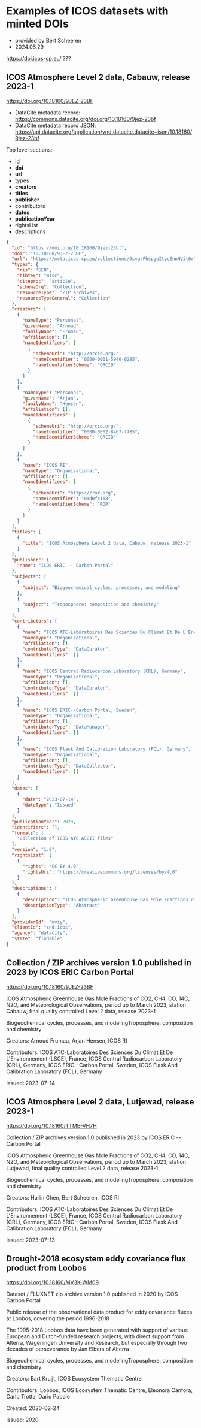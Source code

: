 
# Examples of ICOS datasets with minted DOIs 

- provided by Bert Scheeren 
- 2024.06.29


<https://doi.icos-cp.eu/>  ???


## ICOS Atmosphere Level 2 data, Cabauw, release 2023-1

<https://doi.org/10.18160/9JEZ-23BF>

* DataCite metadata record: https://commons.datacite.org/doi.org/10.18160/9jez-23bf
* DataCite metadata record JSON: https://api.datacite.org/application/vnd.datacite.datacite+json/10.18160/9jez-23bf

Top level sections:
* id
* **doi**
* **url**
* types
* **creators**
* **titles**
* **publisher**
* contributors
* **dates**
* **publicationYear**
* rightsList
* descriptions



```json
{
  "id": "https://doi.org/10.18160/9jez-23bf",
  "doi": "10.18160/9JEZ-23BF",
  "url": "https://meta.icos-cp.eu/collections/9svurPhspguItycEnnHVit6r",
  "types": {
    "ris": "GEN",
    "bibtex": "misc",
    "citeproc": "article",
    "schemaOrg": "Collection",
    "resourceType": "ZIP archives",
    "resourceTypeGeneral": "Collection"
  },
  "creators": [
    {
      "nameType": "Personal",
      "givenName": "Arnoud",
      "familyName": "Frumau",
      "affiliation": [],
      "nameIdentifiers": [
        {
          "schemeUri": "http://orcid.org/",
          "nameIdentifier": "0000-0001-5940-0285",
          "nameIdentifierScheme": "ORCID"
        }
      ]
    },
    {
      "nameType": "Personal",
      "givenName": "Arjan",
      "familyName": "Hensen",
      "affiliation": [],
      "nameIdentifiers": [
        {
          "schemeUri": "http://orcid.org/",
          "nameIdentifier": "0000-0002-8467-7785",
          "nameIdentifierScheme": "ORCID"
        }
      ]
    },
    {
      "name": "ICOS RI",
      "nameType": "Organizational",
      "affiliation": [],
      "nameIdentifiers": [
        {
          "schemeUri": "https://ror.org",
          "nameIdentifier": "01d0fc168",
          "nameIdentifierScheme": "ROR"
        }
      ]
    }
  ],
  "titles": [
    {
      "title": "ICOS Atmosphere Level 2 data, Cabauw, release 2023-1"
    }
  ],
  "publisher": {
    "name": "ICOS ERIC -- Carbon Portal"
  },
  "subjects": [
    {
      "subject": "Biogeochemical cycles, processes, and modeling"
    },
    {
      "subject": "Troposphere: composition and chemistry"
    }
  ],
  "contributors": [
    {
      "name": "ICOS ATC-Laboratoires Des Sciences Du Climat Et De L'Environnement (LSCE), France",
      "nameType": "Organizational",
      "affiliation": [],
      "contributorType": "DataCurator",
      "nameIdentifiers": []
    },
    {
      "name": "ICOS Central Radiocarbon Laboratory (CRL), Germany",
      "nameType": "Organizational",
      "affiliation": [],
      "contributorType": "DataCurator",
      "nameIdentifiers": []
    },
    {
      "name": "ICOS ERIC--Carbon Portal, Sweden",
      "nameType": "Organizational",
      "affiliation": [],
      "contributorType": "DataManager",
      "nameIdentifiers": []
    },
    {
      "name": "ICOS Flask And Calibration Laboratory (FCL), Germany",
      "nameType": "Organizational",
      "affiliation": [],
      "contributorType": "DataCollector",
      "nameIdentifiers": []
    }
  ],
  "dates": [
    {
      "date": "2023-07-14",
      "dateType": "Issued"
    }
  ],
  "publicationYear": 2023,
  "identifiers": [],
  "formats": [
    "Collection of ICOS ATC ASCII files"
  ],
  "version": "1.0",
  "rightsList": [
    {
      "rights": "CC BY 4.0",
      "rightsUri": "https://creativecommons.org/licenses/by/4.0"
    }
  ],
  "descriptions": [
    {
      "description": "ICOS Atmospheric Greenhouse Gas Mole Fractions of CO2, CH4, CO, 14C, N2O, and Meteorological Observations, period up to March 2023, station Cabauw, final quality controlled Level 2 data, release 2023-1",
      "descriptionType": "Abstract"
    }
  ],
  "providerId": "mviy",
  "clientId": "snd.icos",
  "agency": "datacite",
  "state": "findable"
}
```




## Collection / ZIP archives version 1.0 published in 2023 by ICOS ERIC Carbon Portal

<https://doi.org/10.18160/9JEZ-23BF>

ICOS Atmospheric Greenhouse Gas Mole Fractions of CO2, CH4, CO, 14C,
N2O, and Meteorological Observations, period up to March 2023, station
Cabauw, final quality controlled Level 2 data, release 2023-1

Biogeochemical cycles, processes, and modelingTroposphere: composition
and chemistry

Creators: Arnoud Frumau, Arjan Hensen, ICOS RI

Contributors: ICOS ATC-Laboratoires Des Sciences Du Climat Et De
L\'Environnement (LSCE), France, ICOS Central Radiocarbon Laboratory
(CRL), Germany, ICOS ERIC\--Carbon Portal, Sweden, ICOS Flask And
Calibration Laboratory (FCL), Germany

Issued: 2023-07-14


## ICOS Atmosphere Level 2 data, Lutjewad, release 2023-1

<https://doi.org/10.18160/TTME-VH7H>

Collection / ZIP archives version 1.0 published in 2023 by ICOS ERIC \--
Carbon Portal

ICOS Atmospheric Greenhouse Gas Mole Fractions of CO2, CH4, CO, 14C,
N2O, and Meteorological Observations, period up to March 2023, station
Lutjewad, final quality controlled Level 2 data, release 2023-1

Biogeochemical cycles, processes, and modelingTroposphere: composition
and chemistry

Creators: Huilin Chen, Bert Scheeren, ICOS RI

Contributors: ICOS ATC-Laboratoires Des Sciences Du Climat Et De
L\'Environnement (LSCE), France, ICOS Central Radiocarbon Laboratory
(CRL), Germany, ICOS ERIC\--Carbon Portal, Sweden, ICOS Flask And
Calibration Laboratory (FCL), Germany

Issued: 2023-07-13

## Drought-2018 ecosystem eddy covariance flux product from Loobos

<https://doi.org/10.18160/MV3K-WM09>

Dataset / FLUXNET zip archive version 1.0 published in 2020 by ICOS
Carbon Portal

Public release of the observational data product for eddy covariance
fluxes at Loobos, covering the period 1996-2018

The 1995-2018 Loobos data have been generated with support of various
European and Dutch-funded research projects, with direct support from
Alterra, Wageningen University and Research, but especially through two
decades of perseverance by Jan Elbers of Alterra

Biogeochemical cycles, processes, and modelingTroposphere: composition
and chemistry

Creators: Bart Kruijt, ICOS Ecosystem Thematic Centre

Contributors: Loobos, ICOS Ecosystem Thematic Centre, Eleonora Canfora,
Carlo Trotta, Dario Papale

Created: 2020-02-24

Issued: 2020


